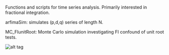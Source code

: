 Functions and scripts for time series analysis. Primarily interested in fractional integration. 

arfimaSim: simulates (p,d,q) series of length N.

MC_FIunitRoot: Monte Carlo simulation investigating FI confound of unit root tests. 

![alt tag](https://cloud.githubusercontent.com/assets/15227256/10673357/4d11b604-78aa-11e5-9f11-edff3b39bb64.png)

